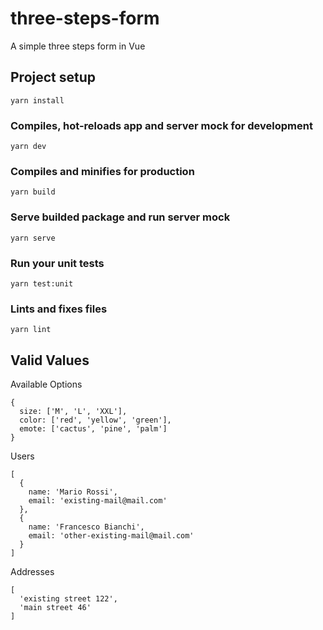 # three-steps-form

A simple three steps form in Vue
## Project setup
```
yarn install
```
### Compiles, hot-reloads app and server mock for development
```
yarn dev
```
### Compiles and minifies for production
```
yarn build
```
### Serve builded package and run server mock
```
yarn serve
```
### Run your unit tests
```
yarn test:unit
```
### Lints and fixes files
```
yarn lint
```
## Valid Values

Available Options
```
{
  size: ['M', 'L', 'XXL'],
  color: ['red', 'yellow', 'green'],
  emote: ['cactus', 'pine', 'palm']
}
```
Users
```
[
  {
    name: 'Mario Rossi',
    email: 'existing-mail@mail.com'
  },
  {
    name: 'Francesco Bianchi',
    email: 'other-existing-mail@mail.com'
  }
]
```
Addresses
```
[
  'existing street 122',
  'main street 46'
]
```
